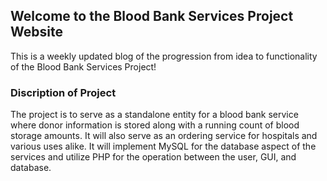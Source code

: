 ## Welcome to the Blood Bank Services Project Website

This is a weekly updated blog of the progression from idea to functionality of the Blood Bank Services Project!

### Discription of Project

The project is to serve as a standalone entity for a blood bank service where donor information is stored along with a running count of blood storage amounts. It will also serve as an ordering service for hospitals and various uses alike. It will implement MySQL for the database aspect of the services and utilize PHP for the operation between the user, GUI, and database.
